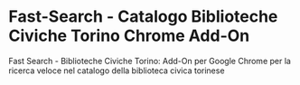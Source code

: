 # Fast-Search - Catalogo Biblioteche Civiche Torino Chrome Add-On
Fast Search - Biblioteche Civiche Torino: Add-On per Google Chrome per la ricerca veloce nel catalogo della biblioteca civica torinese
